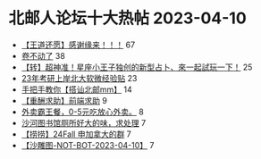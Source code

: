 # 北邮人论坛十大热帖 2023-04-10

- [【王道还愿】感谢缘来！！！](https://bbs.byr.cn/article/Friends/2038339) 67
- [卷不动了](https://bbs.byr.cn/article/WorkLife/1198730) 38
- [【转】超神准！星座小王子独创的新型占卜、來一起試玩一下！](https://bbs.byr.cn/article/Constellations/326533) 25
- [23年考研上岸北大软微经验贴](https://bbs.byr.cn/article/AimGraduate/1223597) 23
- [手把手教你【搭讪北邮mm】](https://bbs.byr.cn/article/Feeling/1737576) 14
- [【重酬求助】前端求助](https://bbs.byr.cn/article/StudyShare/205784) 9
- [外卖霸王餐，0-5元吃放心外卖。](https://bbs.byr.cn/article/Food/521973) 8
- [沙河图书馆厕所好大的味，求处理](https://bbs.byr.cn/article/Talking/6384284) 7
- [【捞捞】24Fall 申加拿大的群](https://bbs.byr.cn/article/GoAbroad/391328) 7
- [【沙雕图-NOT-BOT-2023-04-10】](https://bbs.byr.cn/article/Picture/3339185) 7


